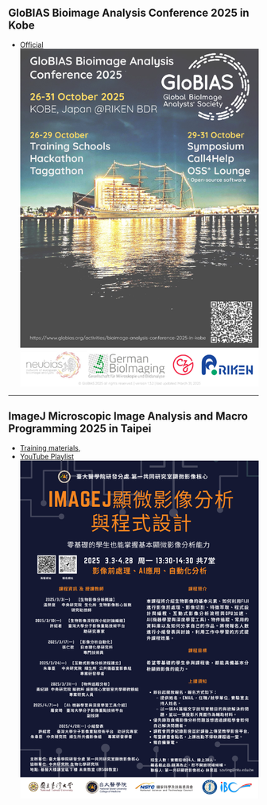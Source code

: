 
## GloBIAS Bioimage Analysis Conference 2025 in Kobe 
- [Official](https://www.globias.org/activities/bioimage-analysis-conference-2025-in-kobe)
![GloBIAS 2025](images/GloBIAS2025_advertising-poster_v1p32.jpg)

---------------------------------

## ImageJ Microscopic Image Analysis and Macro Programming 2025 in Taipei
- [Training materials](https://github.com/EABIAS/2025-ImageJ-Micro-Image-Analysis-and-Programming_Taipei),  
- [YouTube Playlist](https://youtube.com/playlist?list=PL_9oCBBWdG8mLVflK-MJ3YkUPmhwpKO1s&si=dzi0C2x5MDti2cIO)
![2025_workshop](images/2025_EABIAS_workshop_poster.png)






